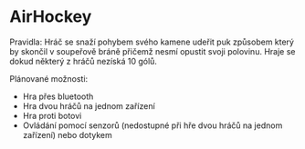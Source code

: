 # AirHockey

Pravidla:
Hráč se snaží pohybem svého kamene udeřit puk způsobem který by skončil v soupeřově bráně přičemž nesmí opustit svoji polovinu. Hraje se dokud některý z hráčů nezíská 10 gólů.

Plánované možnosti:
- Hra přes bluetooth
- Hra dvou hráčů na jednom zařízení
- Hra proti botovi
- Ovládání pomocí senzorů (nedostupné při hře dvou hráčů na jednom zařízení) nebo dotykem
